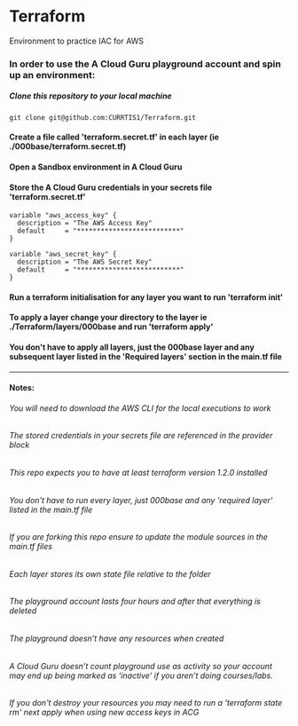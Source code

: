 # Terraform

Environment to practice IAC for AWS

### In order to use the A Cloud Guru playground account and spin up an environment:

##### Clone this repository to your local machine
```
git clone git@github.com:CURRTIS1/Terraform.git
```

#### Create a file called 'terraform.secret.tf' in each layer (ie ./000base/terraform.secret.tf)

#### Open a Sandbox environment in A Cloud Guru

#### Store the A Cloud Guru credentials in your secrets file 'terraform.secret.tf'
```
variable "aws_access_key" {
  description = "The AWS Access Key"
  default     = "**************************"
}

variable "aws_secret_key" {
  description = "The AWS Secret Key"
  default     = "**************************"
}
```


#### Run a terraform initialisation for any layer you want to run 'terraform init'

#### To apply a layer change your directory to the layer ie ./Terraform/layers/000base and run 'terraform apply'

#### You don't have to apply all layers, just the 000base layer and any subsequent layer listed in the 'Required layers' section in the main.tf file

-----------------------------------------------------------------------------------------------

#### Notes:
###### You will need to download the AWS CLI for the local executions to work
###### The stored credentials in your secrets file are referenced in the provider block
###### This repo expects you to have at least terraform version 1.2.0 installed
###### You don't have to run every layer, just 000base and any 'required layer' listed in the main.tf file
###### If you are forking this repo ensure to update the module sources in the main.tf files
###### Each layer stores its own state file relative to the folder
###### The playground account lasts four hours and after that everything is deleted
###### The playground doesn’t have any resources when created
###### A Cloud Guru doesn’t count playground use as activity so your account may end up being marked as ‘inactive’ if you aren’t doing courses/labs.
###### If you don't destroy your resources you may need to run a 'terraform state rm' next apply when using new access keys in ACG